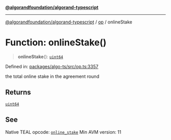 [**@algorandfoundation/algorand-typescript**](../../README.md)

***

[@algorandfoundation/algorand-typescript](../../README.md) / [op](../README.md) / onlineStake

# Function: onlineStake()

> **onlineStake**(): [`uint64`](../../index/type-aliases/uint64.md)

Defined in: [packages/algo-ts/src/op.ts:3357](https://github.com/algorandfoundation/puya-ts/blob/main/packages/algo-ts/src/op.ts#L3357)

the total online stake in the agreement round

## Returns

[`uint64`](../../index/type-aliases/uint64.md)

## See

Native TEAL opcode: [`online_stake`](https://developer.algorand.org/docs/get-details/dapps/avm/teal/opcodes/v10/#online_stake)
Min AVM version: 11
